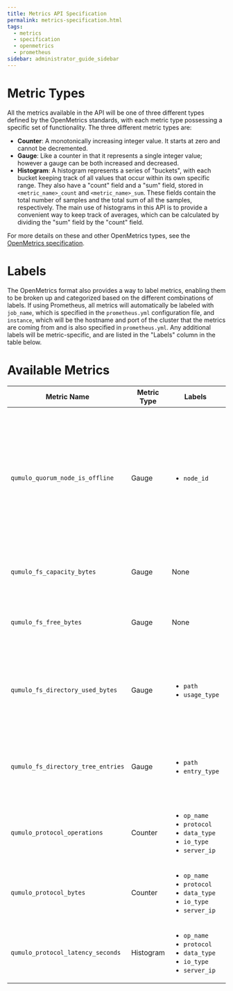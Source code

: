 ```yaml
---
title: Metrics API Specification
permalink: metrics-specification.html
tags:
  - metrics
  - specification
  - openmetrics
  - prometheus
sidebar: administrator_guide_sidebar
---
```


# Metric Types

All the metrics available in the API will be one of three different types defined by the OpenMetrics standards, with each metric type possessing a specific set of functionality. The three different metric types are:

- **Counter**: A monotonically increasing integer value. It starts at zero and cannot be decremented.
- **Gauge**: Like a counter in that it represents a single integer value; however a gauge can be both increased and decreased.
- **Histogram**: A histogram represents a series of "buckets", with each bucket keeping track of all values that occur within its own specific range. They also have a "count" field and a "sum" field, stored in `<metric_name>_count` and `<metric_name>_sum`. These fields contain the total number of samples and the total sum of all the samples, respectively. The main use of histograms in this API is to provide a convenient way to keep track of averages, which can be calculated by dividing the "sum" field by the "count" field.

For more details on these and other OpenMetrics types, see the [OpenMetrics specification](https://github.com/OpenObservability/OpenMetrics/blob/main/specification/OpenMetrics.md#metric-types).

# Labels

The OpenMetrics format also provides a way to label metrics, enabling them to be broken up and categorized based on the different combinations of labels. If using Prometheus, all metrics will automatically be labeled with `job_name`, which is specified in the `prometheus.yml` configuration file, and `instance`, which will be the hostname and port of the cluster that the metrics are coming from and is also specified in `prometheus.yml`. Any additional labels will be metric-specific, and are listed in the "Labels" column in the table below.

# Available Metrics

<table>
  <thead>
    <tr>
      <th>Metric Name</th>
      <th>Metric Type</th>
      <th>Labels</th>
      <th>Description</th>
    </tr>
  </thead>
  <tbody>
    <tr>
      <td><code>qumulo_quorum_node_is_offline</code></td>
      <td>Gauge</td>
      <td>
        <ul>
          <li><code>node_id</code></li>
        </ul>
      </td>
      <td>The online status of each node in the cluster. The value will be either a 0 or a 1, with 0 representing a node being online, and 1 representing an offline node.</td>
    </tr>
    <tr>
      <td><code>qumulo_fs_capacity_bytes</code></td>
      <td>Gauge</td>
      <td>None</td>
      <td>The total amount of space in the cluster, in bytes.</td>
    </tr>
    <tr>
      <td><code>qumulo_fs_free_bytes</code></td>
      <td>Gauge</td>
      <td>None</td>
      <td>The amount of free space available in the cluster, in bytes.</td>
    </tr>
    <tr>
      <td><code>qumulo_fs_directory_used_bytes</code></td>
      <td>Gauge</td>
      <td>
        <ul>
          <li><code>path</code></li>
          <li><code>usage_type</code></li>
        </ul>
      </td>
      <td>The amount of space being used, broken up by the type of object using the data, in bytes.</td>
    </tr>
    <tr>
      <td><code>qumulo_fs_directory_tree_entries</code></td>
      <td>Gauge</td>
      <td>
        <ul>
          <li><code>path</code></li>
          <li><code>entry_type</code></li>
        </ul>
      </td>
      <td>The number of file system objects in the cluster, broken up by type of object.</td>
    </tr>
    <tr>
      <td><code>qumulo_protocol_operations</code></td>
      <td>Counter</td>
      <td>
        <ul>
          <li><code>op_name</code></li>
          <li><code>protocol</code></li>
          <li><code>data_type</code></li>
          <li><code>io_type</code></li>
          <li><code>server_ip</code></li>
        </ul>
      </td>
      <td>The number of protocol operations that have been completed.</td>
    </tr>
        <tr>
      <td><code>qumulo_protocol_bytes</code></td>
      <td>Counter</td>
      <td>
        <ul>
          <li><code>op_name</code></li>
          <li><code>protocol</code></li>
          <li><code>data_type</code></li>
          <li><code>io_type</code></li>
          <li><code>server_ip</code></li>
        </ul>
      </td>
      <td>Amount of bytes transferred by different protocol operations.</td>
    </tr>
        <tr>
      <td><code>qumulo_protocol_latency_seconds</code></td>
      <td>Histogram</td>
      <td>
        <ul>
          <li><code>op_name</code></li>
          <li><code>protocol</code></li>
          <li><code>data_type</code></li>
          <li><code>io_type</code></li>
          <li><code>server_ip</code></li>
        </ul>
      </td>
      <td>The total latency experienced by different protocol operations.</td>
    </tr>
  </tbody>
</table>
